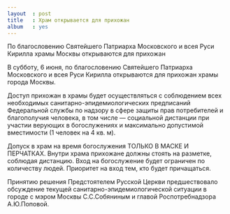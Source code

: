 ```yaml
---
layout  : post
title   : Храм открывается для прихожан
album   : yes
---
```

По благословению Святейшего Патриарха Московского и всея Руси Кирилла храмы Москвы открываются для прихожан

В субботу, 6 июня, по благословению Святейшего Патриарха Московского и всея Руси Кирилла открываются для прихожан храмы города Москвы. 

Доступ прихожан в храмы будет осуществляться с соблюдением всех необходимых санитарно-эпидемиологических предписаний Федеральной службы по надзору в сфере защиты прав потребителей и благополучия человека, в том числе — социальной дистанции при участии верующих в богослужениях  и максимально допустимой вместимости (1 человек на 4 кв. м).

Допуск в храм на время богослужения ТОЛЬКО В МАСКЕ И ПЕРЧАТКАХ. Внутри храма прихожане должны стоять на разметке, соблюдая дистанцию. Вход на богослужение будет ограничен по количеству людей. Приоритет на вход тем, кто будет причащаться.

Принятию решения Предстоятелем Русской Церкви предшествовало обсуждение текущей санитарно-эпидемиологической ситуации в городе с мэром Москвы С.С.Собяниным и главой Роспотребнадзора А.Ю.Поповой.
